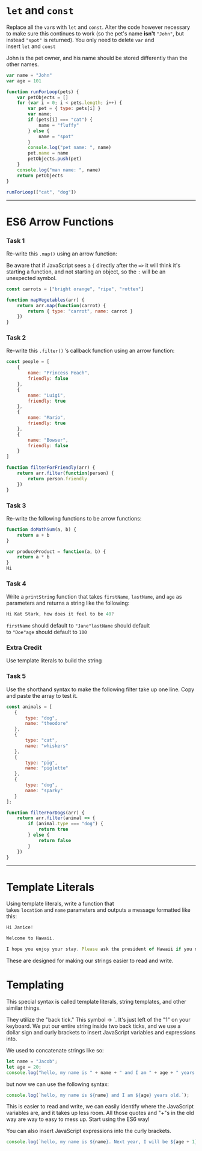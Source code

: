 # **`let` and `const`**

Replace all the `var`s with `let` and `const`. Alter the code however necessary to make sure this continues to work (so the pet's name **isn't** `"John"`, but instead `"spot"` is returned). You only need to delete `var` and insert `let` and `const`

John is the pet owner, and his name should be stored differently than the other names.

```jsx
var name = "John"
var age = 101

function runForLoop(pets) {
    var petObjects = []
    for (var i = 0; i < pets.length; i++) {
        var pet = { type: pets[i] }
        var name;
        if (pets[i] === "cat") {
            name = "fluffy"
        } else {
            name = "spot"
        }
        console.log("pet name: ", name)
        pet.name = name
        petObjects.push(pet)
    }
    console.log("man name: ", name)
    return petObjects
}

runForLoop(["cat", "dog"])

```

---

# **ES6 Arrow Functions**

### **Task 1**

Re-write this `.map()` using an arrow function:

Be aware that if JavaScript sees a `{` directly after the `=>` it will think it's starting a function, and not starting an object, so the `:` will be an unexpected symbol.

```jsx
const carrots = ["bright orange", "ripe", "rotten"]

function mapVegetables(arr) {
    return arr.map(function(carrot) {
        return { type: "carrot", name: carrot }
    })
}

```

### **Task 2**

Re-write this `.filter()` ’s callback function using an arrow function:

```jsx
const people = [
    {
        name: "Princess Peach",
        friendly: false
    },
    {
        name: "Luigi",
        friendly: true
    },
    {
        name: "Mario",
        friendly: true
    },
    {
        name: "Bowser",
        friendly: false
    }
]

function filterForFriendly(arr) {
    return arr.filter(function(person) {
        return person.friendly
    })
}

```

### **Task 3**

Re-write the following functions to be arrow functions:

```jsx
function doMathSum(a, b) {
    return a + b
}

var produceProduct = function(a, b) {
    return a * b
}
Hi
```

### **Task 4**

Write a `printString` function that takes `firstName`, `lastName`, and `age` as parameters and returns a string like the following:

```jsx
Hi Kat Stark, how does it feel to be 40?

```

`firstName` should default to `"Jane"lastName` should default to `"Doe"age` should default to `100`

### **Extra Credit**

Use template literals to build the string

### **Task 5**

Use the shorthand syntax to make the following filter take up one line. Copy and paste the array to test it.

```jsx
const animals = [
   {
       type: "dog",
       name: "theodore"
   },
   {
       type: "cat",
       name: "whiskers"
   },
   {
       type: "pig",
       name: "piglette"
   },
   {
       type: "dog",
       name: "sparky"
   }
];

function filterForDogs(arr) {
    return arr.filter(animal => {
        if (animal.type === "dog") {
            return true
        } else {
            return false
        }
    })
}

```

---

# **Template Literals**

Using template literals, write a function that takes `location` and `name` parameters and outputs a message formatted like this:

```jsx
Hi Janice!

Welcome to Hawaii.

I hope you enjoy your stay. Please ask the president of Hawaii if you need anything.
```

These are designed for making our strings easier to read and write.

# Templating

This special syntax is called template literals, string templates, and other similar things. 

They utilize the "back tick." This symbol -> `. It's just left of the "1" on your keyboard. We put our entire string inside two back ticks, and we use a dollar sign and curly brackets to insert JavaScript variables and expressions into.

We used to concatenate strings like so:

```jsx
let name = "Jacob";
let age = 20;
console.log("hello, my name is " + name + " and I am " + age + " years old.");

```

but now we can use the following syntax:

```jsx
console.log(`hello, my name is ${name} and I am ${age} years old.`);

```

This is easier to read and write, we can easily identify where the JavaScript variables are, and it takes up less room. All those quotes and "+"s in the old way are way to easy to mess up. Start using the ES6 way!

You can also insert JavaScript expressions into the curly brackets.

```jsx
console.log(`hello, my name is ${name}. Next year, I will be ${age + 1} years old`);
```